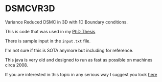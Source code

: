 # DSMCVR3D

Variance Reduced DSMC in 3D with 1D Boundary conditions. 

This is code that was used in my [PhD Thesis](https://stuff.mit.edu/people/husain/www/Thesis.pdf)

There is sample input in the `input.txt` file.

I'm not sure if this is SOTA anymore but including for reference. 

This java is very old and designed to run as fast as possible on machines circa 2008. 

If you are interested in this topic in any serious way I suggest you look [here](http://web.mit.edu/ngh-group/)
